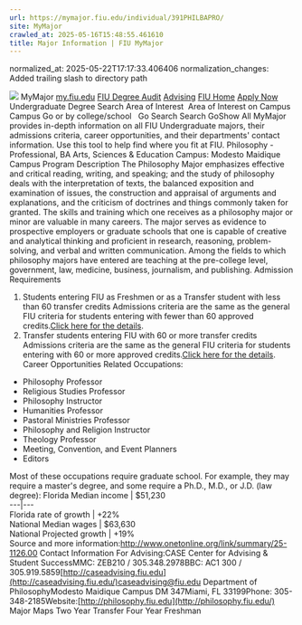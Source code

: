 ```yaml
---
url: https://mymajor.fiu.edu/individual/391PHILBAPRO/
site: MyMajor
crawled_at: 2025-05-16T15:48:55.461610
title: Major Information | FIU MyMajor
---
```

normalized_at: 2025-05-22T17:17:33.406406
normalization_changes: Added trailing slash to directory path

![](https://mymajor.fiu.edu/assets/logo-T4VPR2BI.png)
MyMajor
[my.fiu.edu](https://my.fiu.edu/)
[FIU Degree Audit](https://dasa.fiu.edu/all-departments/advising/panther-success-hub/panther-degree-audit/)
[Advising](https://advising.fiu.edu)
[FIU Home](https://www.fiu.edu/)
[Apply Now](https://admissions.fiu.edu/)
Undergraduate Degree Search
Area of Interest
​
Area of Interest
on
Campus
​
Campus
Go
or by college/school
​
​
Go
Search
Search
GoShow All
MyMajor provides in-depth information on all FIU Undergraduate majors, their admissions criteria, career opportunities, and their departments' contact information. Use this tool to help find where you fit at FIU.
Philosophy - Professional,
BA
Arts, Sciences & Education
Campus:
Modesto Maidique Campus
Program Description
The Philosophy Major emphasizes effective and critical reading, writing, and speaking; and the study of philosophy deals with the interpretation of texts, the balanced exposition and examination of issues, the construction and appraisal of arguments and explanations, and the criticism of doctrines and things commonly taken for granted. The skills and training which one receives as a philosophy major or minor are valuable in many careers. The major serves as evidence to prospective employers or graduate schools that one is capable of creative and analytical thinking and proficient in research, reasoning, problem-solving, and verbal and written communication. Among the fields to which philosophy majors have entered are teaching at the pre-college level, government, law, medicine, business, journalism, and publishing.
Admission Requirements
1. Students entering FIU as Freshmen or as a Transfer student with less than 60 transfer credits
Admissions criteria are the same as the general FIU criteria for students entering with fewer than 60 approved credits.[Click here for the details](http://admissions.fiu.edu/apply/freshman/).
2. Transfer students entering FIU with 60 or more transfer credits
Admissions criteria are the same as the general FIU criteria for students entering with 60 or more approved credits.[Click here for the details](http://admissions.fiu.edu/apply/transfer/).
Career Opportunities
Related Occupations:
  * Philosophy Professor
  * Religious Studies Professor
  * Philosophy Instructor
  * Humanities Professor
  * Pastoral Ministries Professor
  * Philosophy and Religion Instructor
  * Theology Professor
  * Meeting, Convention, and Event Planners
  * Editors


Most of these occupations require graduate school. For example, they may require a master's degree, and some require a Ph.D., M.D., or J.D. (law degree):
Florida Median income | $51,230  
---|---  
Florida rate of growth | +22%  
National Median wages | $63,630  
National Projected growth | +19%  
Source and more information:<http://www.onetonline.org/link/summary/25-1126.00>
Contact Information
For Advising:CASE Center for Advising & Student SuccessMMC: ZEB210 / 305.348.2978BBC: AC1 300 / 305.919.5859[http://caseadvising.fiu.edu](http://caseadvising.fiu.edu/)caseadvising@fiu.edu
Department of PhilosophyModesto Maidique Campus DM 347Miami, FL 33199Phone: 305- 348-2185Website:[http://philosophy.fiu.edu](http://philosophy.fiu.edu/)
Major Maps
Two Year Transfer
Four Year Freshman
